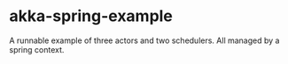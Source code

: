 akka-spring-example
===================

A runnable example of three actors and two schedulers. All managed by a spring context.
